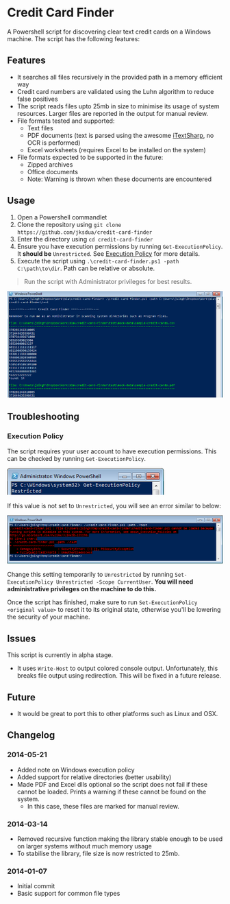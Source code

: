 Credit Card Finder
==================

A Powershell script for discovering clear text credit cards on a Windows machine. The script has the following features:

Features
--------

- It searches all files recursively in the provided path in a memory efficient way
- Credit card numbers are validated using the Luhn algorithm to reduce false positives
- The script reads files upto 25mb in size to minimise its usage of system resources. Larger files are reported in the output for manual review.
- File formats tested and supported:
	- Text files
	- PDF documents (text is parsed using the awesome [iTextSharp](http://sourceforge.net/projects/itextsharp/), no OCR is performed)
	- Excel worksheets (requires Excel to be installed on the system)
- File formats expected to be supported in the future:
	- Zipped archives
	- Office documents
	- Note: Warning is thrown when these documents are encountered

Usage
-----

1. Open a Powershell commandlet
2. Clone the repository using `git clone https://github.com/jksdua/credit-card-finder`
3. Enter the directory using `cd credit-card-finder`
4. Ensure you have execution permissions by running `Get-ExecutionPolicy`. It **should be** `Unrestricted`. See [Execution Policy](#execution-policy) for more details.
5. Execute the script using `.\credit-card-finder.ps1 -path C:\path\to\dir`. Path can be relative or absolute.

> Run the script with Administrator privileges for best results.

![Output screenshot](./screenshot.png)

Troubleshooting
---------------

### Execution Policy

The script requires your user account to have execution permissions. This can be checked by running `Get-ExecutionPolicy`.

![Execution policy status](./execution-policy-status.png)

If this value is not set to `Unrestricted`, you will see an error similar to below:

![Execution policy error](./execution-policy-error.png)

Change this setting temporarily to `Unrestricted` by running `Set-ExecutionPolicy Unrestricted -Scope CurrentUser`. **You will need administrative privileges on the machine to do this.**

Once the script has finished, make sure to run `Set-ExecutionPolicy <original value>` to reset it to its original state, otherwise you'll be lowering the security of your machine.

Issues
------

This script is currently in alpha stage.

- It uses `Write-Host` to output colored console output. Unfortunately, this breaks file output using redirection. This will be fixed in a future release.

Future
------

- It would be great to port this to other platforms such as Linux and OSX.

Changelog
---------

### 2014-05-21
- Added note on Windows execution policy
- Added support for relative directories (better usability)
- Made PDF and Excel dlls optional so the script does not fail if these cannot be loaded. Prints a warning if these cannot be found on the system.
	- In this case, these files are marked for manual review.

### 2014-03-14
- Removed recursive function making the library stable enough to be used on larger systems without much memory usage
- To stabilise the library, file size is now restricted to 25mb. 

### 2014-01-07
- Initial commit
- Basic support for common file types